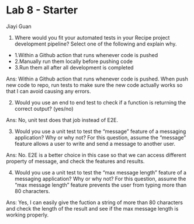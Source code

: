 # Lab 8 - Starter

Jiayi Guan

1) Where would you fit your automated tests in your Recipe project development pipeline? Select one of the following and explain why.
- 1.Within a Github action that runs whenever code is pushed 
- 2.Manually run them locally before pushing code
- 3.Run them all after all development is completed

Ans: Within a Github action that runs whenever code is pushed. When push new code to repo, run tests to make sure the new code actually works so that I can avoid causing any errors.

2) Would you use an end to end test to check if a function is returning the correct output? (yes/no)

Ans: No, unit test does that job instead of E2E.

3) Would you use a unit test to test the “message” feature of a messaging application? Why or why not? For this question, assume the “message” feature allows a user to write and send a message to another user.

Ans: No. E2E is a better choice in this case so that we can access different property of message, and check the features and results.

4) Would you use a unit test to test the “max message length” feature of a messaging application? Why or why not? For this question, assume the “max message length” feature prevents the user from typing more than 80 characters.

Ans: Yes, I can easily give the fuction a string of more than 80 characters and check the length of the result and see if the max message length is working properly.
